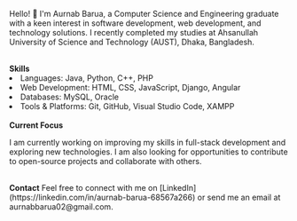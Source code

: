<p>Hello! 👋 I'm Aurnab Barua, a Computer Science and Engineering graduate with a keen interest in software development, web development, and technology solutions. I recently completed my studies at Ahsanullah University of Science and Technology (AUST), Dhaka, Bangladesh.</p>
<br>
<b>Skills</b>
<li>Languages: Java, Python, C++, PHP </li>
<li>Web Development: HTML, CSS, JavaScript, Django, Angular</li>
<li>Databases: MySQL, Oracle</li>
<li>Tools & Platforms: Git, GitHub, Visual Studio Code, XAMPP</li>
<br>
<b>Current Focus</b>
<p>I am currently working on improving my skills in full-stack development and exploring new technologies. I am also looking for opportunities to contribute to open-source projects and collaborate with others.</p>
<br>
<b>Contact</b>
Feel free to connect with me on [LinkedIn](https://linkedin.com/in/aurnab-barua-68567a266) or send me an email at aurnabbarua02@gmail.com.

<!---
aurnabbarua02/aurnabbarua02 is a ✨ special ✨ repository because its `README.md` (this file) appears on your GitHub profile.
You can click the Preview link to take a look at your changes.
--->
